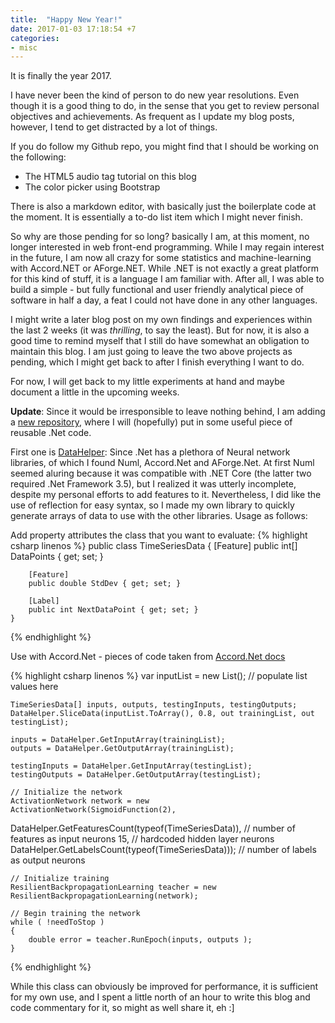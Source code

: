 ```yaml
---
title:  "Happy New Year!"
date: 2017-01-03 17:18:54 +7
categories:
- misc
---
```


It is finally the year 2017.

I have never been the kind of person to do new year resolutions. Even though it is a good thing to do, in the sense that you get to review personal objectives and achievements. As frequent as I update my blog posts, however, I tend to get distracted by a lot of things.

If you do follow my Github repo, you might find that I should be working on the following:
+ The HTML5 audio tag tutorial on this blog
+ The color picker using Bootstrap

There is also a markdown editor, with basically just the boilerplate code at the moment. It is essentially a to-do list item which I might never finish.

So why are those pending for so long? basically I am, at this moment, no longer interested in web front-end programming. While I may regain interest in the future, I am now all crazy for some statistics and machine-learning with Accord.NET or AForge.NET. While .NET is not exactly a great platform for this kind of stuff, it is a language I am familiar with. After all, I was able to build a simple - but fully functional and user friendly analytical piece of software in half a day, a feat I could not have done in any other languages.

I might write a later blog post on my own findings and experiences within the last 2 weeks (it was _thrilling_, to say the least). But for now, it is also a good time to remind myself that I still do have somewhat an obligation to maintain this blog. I am just going to leave the two above projects as pending, which I might get back to after I finish everything I want to do.

For now, I will get back to my little experiments at hand and maybe document a little in the upcoming weeks.

**Update**: Since it would be irresponsible to leave nothing behind, I am adding a [new repository](https://github.com/luungoc2005/DotNetUtilities), where I will (hopefully) put in some useful piece of reusable .Net code.

First one is [DataHelper](https://github.com/luungoc2005/DotNetUtilities/blob/master/DataHelper.cs): Since .Net has a plethora of Neural network libraries, of which I found Numl, Accord.Net and AForge.Net. At first Numl seemed aluring because it was compatible with .NET Core (the latter two required .Net Framework 3.5), but I realized it was utterly incomplete, despite my personal efforts to add features to it. Nevertheless, I did like the use of reflection for easy syntax, so I made my own library to quickly generate arrays of data to use with the other libraries. Usage as follows:

Add property attributes the class that you want to evaluate:
{% highlight csharp linenos %}
    public class TimeSeriesData
    {
        [Feature]
        public int[] DataPoints { get; set; }

        [Feature]
        public double StdDev { get; set; }

        [Label]
        public int NextDataPoint { get; set; }
    }
{% endhighlight %}

Use with Accord.Net - pieces of code taken from [Accord.Net docs](http://accord-framework.net/docs/html/T_Accord_Neuro_Learning_ResilientBackpropagationLearning.htm)

{% highlight csharp linenos %}
    var inputList = new List<TimeSeriesData>();
    // populate list values here

    TimeSeriesData[] inputs, outputs, testingInputs, testingOutputs;
    DataHelper.SliceData(inputList.ToArray(), 0.8, out trainingList, out testingList);

    inputs = DataHelper.GetInputArray(trainingList);
    outputs = DataHelper.GetOutputArray(trainingList);

    testingInputs = DataHelper.GetInputArray(testingList);
    testingOutputs = DataHelper.GetOutputArray(testingList);

    // Initialize the network
    ActivationNetwork network = new
    ActivationNetwork(SigmoidFunction(2),
DataHelper.GetFeaturesCount(typeof(TimeSeriesData)), // number of features as input neurons
15, // hardcoded hidden layer neurons
DataHelper.GetLabelsCount(typeof(TimeSeriesData))); // number of labels as output neurons

    // Initialize training
    ResilientBackpropagationLearning teacher = new ResilientBackpropagationLearning(network);

    // Begin training the network
    while ( !needToStop )
    {
        double error = teacher.RunEpoch(inputs, outputs );
    }
{% endhighlight %}

While this class can obviously be improved for performance, it is sufficient for my own use, and I spent a little north of an hour to write this blog and code commentary for it, so might as well share it, eh :]
